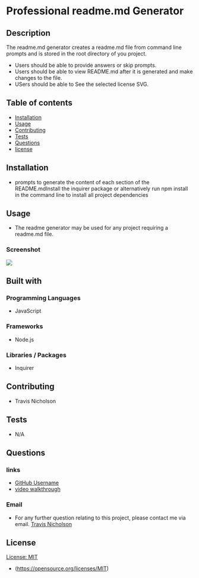 # Professional readme.md Generator

## Description
The readme.md generator creates a readme.md file from command line prompts and is stored in the root directory of you project.
- Users should be able to provide answers or skip prompts.
- Users should be able to view README.md after it is generated and make changes to the file.
- USers should be able to See the selected license SVG.

## Table of contents
- [Installation](#Installation)
- [Usage](#Usage)
- [Contributing](#Contributing)
- [Tests](#Tests)
- [Questions](#Questions)
- [license](#license)

## Installation
- prompts to generate the content of each section of the README.mdInstall the inquirer package or alternatively run npm install in the command line to install all project dependencies

## Usage
- The readme generator may be used for any project requiring a readme.md file.

### Screenshot
![](./images/fireshot/img22.png)

## Built with

### Programming Languages
- JavaScript

### Frameworks
- Node.js

### Libraries / Packages
- Inquirer

## Contributing
- Travis Nicholson

## Tests
- N/A

## Questions

### links
- [GitHub Username](https://github.com/Travisnicholson90)
- [video walkthrough]( https://drive.google.com/file/d/1IUOIXMPATtqmFtHRy3Uv9g_tP9dP3HcE/view?usp=share_link)

### Email
- For any further question relating to this project, please contact me via email.
[Travis Nicholson](nicholson_travis@hotmail.com)

## License
[License: MIT](https://img.shields.io/badge/License-MIT-yellow.svg)
 - (https://opensource.org/licenses/MIT)

